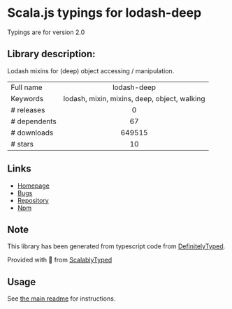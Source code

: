 
# Scala.js typings for lodash-deep

Typings are for version 2.0

## Library description:
Lodash mixins for (deep) object accessing / manipulation.

|                    |                 |
| ------------------ | :-------------: |
| Full name          | lodash-deep |
| Keywords           | lodash, mixin, mixins, deep, object, walking |
| # releases         | 0 |
| # dependents       | 67 |
| # downloads        | 649515 |
| # stars            | 10 |

## Links
- [Homepage](https://github.com/marklagendijk/lodash-deep)
- [Bugs](https://github.com/marklagendijk/lodash-deep/issues)
- [Repository](https://github.com/marklagendijk/lodash-deep)
- [Npm](https://www.npmjs.com/package/lodash-deep)
    


## Note
This library has been generated from typescript code from [DefinitelyTyped](https://definitelytyped.org).

Provided with :purple_heart: from [ScalablyTyped](https://github.com/oyvindberg/ScalablyTyped)

## Usage
See [the main readme](../../readme.md) for instructions.


